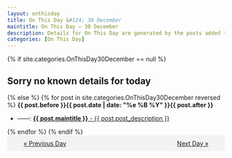 ```yaml
---
layout: onthisday
title: On This Day &#124; 30 December
maintitle: On This Day — 30 December
description: Details for On This Day are generated by the posts added to the website so the content is subject to changes/updates over time.
categories: [On This Day]
---
```


{% if site.categories.OnThisDay30December == null %}
<h2>Sorry no known details for today</h2>
{% else %}
{% for post in site.categories.OnThisDay30December reversed %}
<strong>{{ post.before }}{{ post.date | date: "%e %B %Y" }}{{ post.after }}</strong>
<ul>
<li> ——: <a class="{{ post.class }}" href="{{ post.url }}"><strong>{{ post.maintitle }}</strong> - {{ post.post_description }}</a></li>
</ul>
{% endfor %}
{% endif %}
<br />
<div style="background-color: #f3f3f3; padding: 10px; border-radius: 5px; text-align: center; display: flex; justify-content: space-evenly;">
<a href="/onthisday/12/12-29">« Previous Day</a>
<span style="visibility:hidden;">[ Visit Leap Year February 29 ]</span>
<a href="/onthisday/12/12-31">Next Day »</a>
</div>
